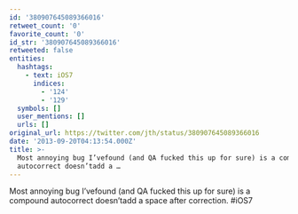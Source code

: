 ```yaml
---
id: '380907645089366016'
retweet_count: '0'
favorite_count: '0'
id_str: '380907645089366016'
retweeted: false
entities:
  hashtags:
    - text: iOS7
      indices:
        - '124'
        - '129'
  symbols: []
  user_mentions: []
  urls: []
original_url: https://twitter.com/jth/status/380907645089366016
date: '2013-09-20T04:13:54.000Z'
title: >-
  Most annoying bug I’vefound (and QA fucked this up for sure) is a compound
  autocorrect doesn’tadd a …
---
```


Most annoying bug I’vefound (and QA fucked this up for sure) is a compound autocorrect doesn’tadd a space after correction. #iOS7